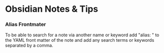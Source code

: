 
# Obsidian Notes & Tips

### Alias Frontmater
To be able to search for a note via another name or keyword add "alias: " to the YAML front matter of the note and add any search terms or keywords separated by a comma. 